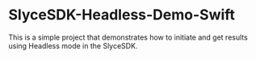 # SlyceSDK-Headless-Demo-Swift

This is a simple project that demonstrates how to initiate and get results using Headless mode in the SlyceSDK.
